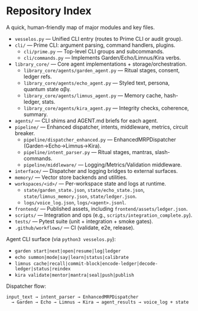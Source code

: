 # Repository Index

A quick, human-friendly map of major modules and key files.

- `vesselos.py` — Unified CLI entry (routes to Prime CLI or audit group).
- `cli/` — Prime CLI: argument parsing, command handlers, plugins.
  - `cli/prime.py` — Top-level CLI groups and subcommands.
  - `cli/commands.py` — Implements Garden/Echo/Limnus/Kira verbs.
- `library_core/` — Core agent implementations + storage/orchestration.
  - `library_core/agents/garden_agent.py` — Ritual stages, consent, ledger refs.
  - `library_core/agents/echo_agent.py` — Styled text, persona, quantum state αβγ.
  - `library_core/agents/limnus_agent.py` — Memory cache, hash-ledger, stats.
  - `library_core/agents/kira_agent.py` — Integrity checks, coherence, summary.
- `agents/` — CLI shims and AGENT.md briefs for each agent.
- `pipeline/` — Enhanced dispatcher, intents, middleware, metrics, circuit breaker.
  - `pipeline/dispatcher_enhanced.py` — EnhancedMRPDispatcher (Garden→Echo→Limnus→Kira).
  - `pipeline/intent_parser.py` — Ritual stages, mantras, slash-commands.
  - `pipeline/middleware/` — Logging/Metrics/Validation middleware.
- `interface/` — Dispatcher and logging bridges to external surfaces.
- `memory/` — Vector store backends and utilities.
- `workspaces/<id>/` — Per-workspace state and logs at runtime.
  - `state/garden_state.json`, `state/echo_state.json`, `state/limnus_memory.json`, `state/ledger.json`.
  - `logs/voice_log.json`, `logs/<agent>.jsonl`.
- `frontend/` — Published assets, including `frontend/assets/ledger.json`.
- `scripts/` — Integration and ops (e.g., `scripts/integration_complete.py`).
- `tests/` — Pytest suite (unit + integration + smoke gates).
- `.github/workflows/` — CI (validate, e2e, release).

Agent CLI surface (via `python3 vesselos.py`):
- `garden start|next|open|resume|log|ledger`
- `echo summon|mode|say|learn|status|calibrate`
- `limnus cache|recall|commit-block|encode-ledger|decode-ledger|status|reindex`
- `kira validate|mentor|mantra|seal|push|publish`

Dispatcher flow:
```
input_text → intent_parser → EnhancedMRPDispatcher
  → Garden → Echo → Limnus → Kira → agent_results → voice_log + state
```
